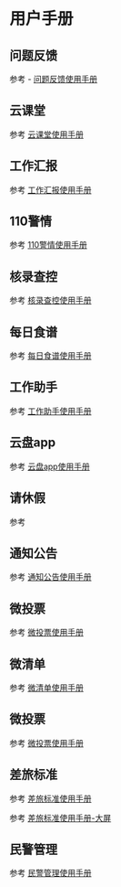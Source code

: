 
# 用户手册 


## 问题反馈 <Badge text="beta" type="warning"/>

参考 - [问题反馈使用手册](./feedBackHelpDocs.md)


## 云课堂

参考 [云课堂使用手册](./cloudClassHelpDocs.md)


## 工作汇报

参考 [工作汇报使用手册](./workReportHelpDocs.md)


## 110警情

参考 [110警情使用手册](./policeSentiment.md)


## 核录查控

参考 [核录查控使用手册](./personCheck.md)


## 每日食谱

参考 [每日食谱使用手册](./dailyRecipes.md)


## 工作助手

参考 [工作助手使用手册](./workAssistantHelpDocs)


## 云盘app

参考 [云盘app使用手册](./cloudDiskHelpDocs)


##  请休假

参考 

## 通知公告

参考 [通知公告使用手册](./noticeHelpDocs.md)


## 微投票

参考 [微投票使用手册](./microvotingHelpDocs.md)


## 微清单

参考 [微清单使用手册](./microvotingHelpDocs.md)


## 微投票

参考 [微投票使用手册](./microvotingHelpDocs.md)


## 差旅标准

参考 [差旅标准使用手册](./travelStandardsHelpDocs.md)

参考 [差旅标准使用手册-大屏](./travelStandardsIpadHelpDocs.md)

## 民警管理

参考 [民警管理使用手册](./policeManageHeloDocs.md)
